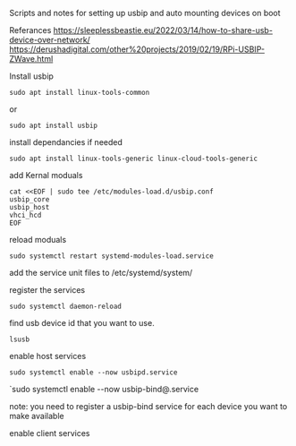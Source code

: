 Scripts and notes for setting up usbip and auto mounting devices on boot

Referances 
https://sleeplessbeastie.eu/2022/03/14/how-to-share-usb-device-over-network/
https://derushadigital.com/other%20projects/2019/02/19/RPi-USBIP-ZWave.html

Install usbip

`sudo apt install linux-tools-common`

or

`sudo apt install usbip`

install dependancies if needed

`sudo apt install linux-tools-generic linux-cloud-tools-generic`

add Kernal moduals

```
cat <<EOF | sudo tee /etc/modules-load.d/usbip.conf
usbip_core
usbip_host
vhci_hcd
EOF
```

reload moduals

`sudo systemctl restart systemd-modules-load.service`

add the service unit files to /etc/systemd/system/

register the services

`sudo systemctl daemon-reload`

find usb device id that you want to use.

`lsusb`

enable host services

`sudo systemctl enable --now usbipd.service`

`sudo systemctl enable --now usbip-bind@<usb device id>.service

note: you need to register a usbip-bind service for each device you want to make available

enable client services




